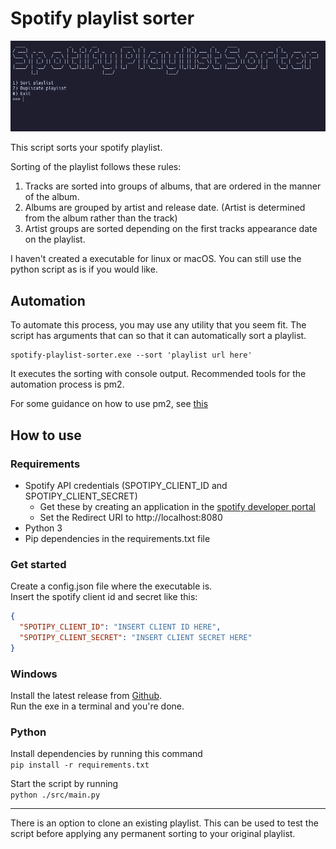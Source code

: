 # Spotify playlist sorter
![image](./github/my-spotify-playlist-sorter.png)

This script sorts your spotify playlist.  

Sorting of the playlist follows these rules:
1. Tracks are sorted into groups of albums, that are ordered in the manner of the album.
2. Albums are grouped by artist and release date. (Artist is determined from the album rather than the track)
3. Artist groups are sorted depending on the first tracks appearance date on the playlist.

I haven't created a executable for linux or macOS. 
You can still use the python script as is if you would like.

## Automation

To automate this process, you may use any utility that you seem fit.
The script has arguments that can so that it can automatically sort a playlist.

```
spotify-playlist-sorter.exe --sort 'playlist url here'
```

It executes the sorting with console output.
Recommended tools for the automation process is pm2.

For some guidance on how to use pm2, see [this](https://pm2.keymetrics.io/docs/usage/quick-start/)


## How to use

### Requirements

- Spotify API credentials (SPOTIPY_CLIENT_ID and SPOTIPY_CLIENT_SECRET)
    - Get these by creating an application in the [spotify developer portal](https://developer.spotify.com/dashboard/applications)
    - Set the Redirect URI to http://localhost:8080
- Python 3
- Pip dependencies in the requirements.txt file


### Get started

Create a config.json file where the executable is.  
Insert the spotify client id and secret like this: 
```json
{
  "SPOTIPY_CLIENT_ID": "INSERT CLIENT ID HERE",
  "SPOTIPY_CLIENT_SECRET": "INSERT CLIENT SECRET HERE"
}
```


### Windows
Install the latest release from [Github](https://github.com/ItsOnlyGame/my-spotify-playlist-sorter/releases).  
Run the exe in a terminal and you're done.


### Python
Install dependencies by running this command  
<code>pip install -r requirements.txt</code>  

Start the script by running  
<code>python ./src/main.py</code>


---


There is an option to clone an existing playlist. This can be used to test the script before applying any permanent sorting to your original playlist. 